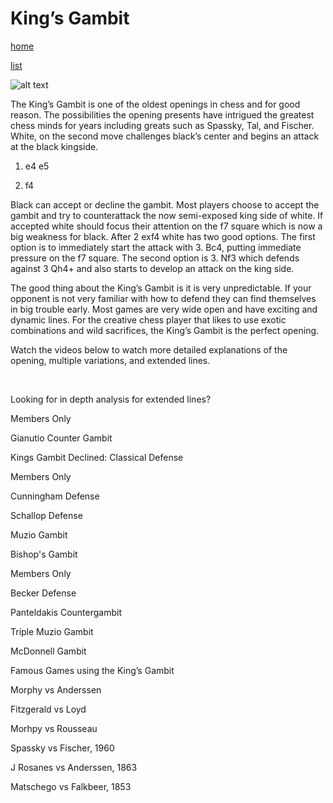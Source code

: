 # King’s Gambit

[home](/zaliczeniowe1awww/)

[list](/zaliczeniowe1awww/list)

![alt text](https://www.thechesswebsite.com/wp-content/uploads/2012/07/KingsGambit.jpg "King’s Gambit")


The King’s Gambit is one of the oldest openings in chess and for good reason. The possibilities the opening presents have intrigued the greatest chess minds for years including greats such as Spassky, Tal, and Fischer. White, on the second move challenges black’s center and begins an attack at the black kingside.

1. e4 e5

2. f4

Black can accept or decline the gambit. Most players choose to accept the gambit and try to counterattack the now semi-exposed king side of white. If accepted white should focus their attention on the f7 square which is now a big weakness for black. After 2 exf4 white has two good options. The first option is to immediately start the attack with 3. Bc4, putting immediate pressure on the f7 square. The second option is 3. Nf3 which defends against 3 Qh4+ and also starts to develop an attack on the king side.

The good thing about the King’s Gambit is it is very unpredictable. If your opponent is not very familiar with how to defend they can find themselves in big trouble early. Most games are very wide open and have exciting and dynamic lines. For the creative chess player that likes to use exotic combinations and wild sacrifices, the King’s Gambit is the perfect opening.

Watch the videos below to watch more detailed explanations of the opening, multiple variations, and extended lines.

  

Looking for in depth analysis for extended lines?



Members Only













Gianutio Counter Gambit























Kings Gambit Declined: Classical Defense









Members Only













Cunningham Defense























Schallop Defense























Muzio Gambit























Bishop's Gambit









Members Only













Becker Defense























Panteldakis Countergambit























Triple Muzio Gambit























McDonnell Gambit









Famous Games using the King’s Gambit

Morphy vs Anderssen

Fitzgerald vs Loyd

Morhpy vs Rousseau

Spassky vs Fischer, 1960

J Rosanes vs Anderssen, 1863

Matschego vs Falkbeer, 1853

